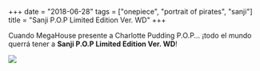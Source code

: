 +++
date = "2018-06-28"
tags = ["onepiece", "portrait of pirates", "sanji"]
title = "Sanji P.O.P Limited Edition Ver. WD"
+++

Cuando MegaHouse presente a Charlotte Pudding P.O.P... ¡todo el mundo querrá tener a **Sanji P.O.P Limited Edition Ver. WD**!

<img src="/onepiecefigures/images/blog/sanji-limited-edition-ver-wd.jpg">